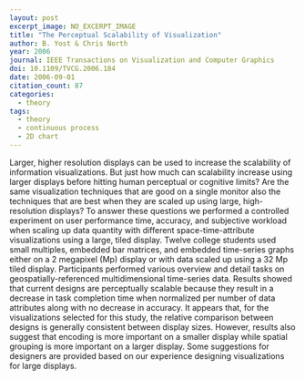 ```yaml
---
layout: post
excerpt_image: NO_EXCERPT_IMAGE
title: "The Perceptual Scalability of Visualization"
author: B. Yost & Chris North
year: 2006
journal: IEEE Transactions on Visualization and Computer Graphics
doi: 10.1109/TVCG.2006.184
date: 2006-09-01
citation_count: 87
categories:
  - theory
tags:
  - theory
  - continuous process
  - 2D chart
---
```

Larger, higher resolution displays can be used to increase the scalability of information visualizations. But just how much can scalability increase using larger displays before hitting human perceptual or cognitive limits? Are the same visualization techniques that are good on a single monitor also the techniques that are best when they are scaled up using large, high-resolution displays? To answer these questions we performed a controlled experiment on user performance time, accuracy, and subjective workload when scaling up data quantity with different space-time-attribute visualizations using a large, tiled display. Twelve college students used small multiples, embedded bar matrices, and embedded time-series graphs either on a 2 megapixel (Mp) display or with data scaled up using a 32 Mp tiled display. Participants performed various overview and detail tasks on geospatially-referenced multidimensional time-series data. Results showed that current designs are perceptually scalable because they result in a decrease in task completion time when normalized per number of data attributes along with no decrease in accuracy. It appears that, for the visualizations selected for this study, the relative comparison between designs is generally consistent between display sizes. However, results also suggest that encoding is more important on a smaller display while spatial grouping is more important on a larger display. Some suggestions for designers are provided based on our experience designing visualizations for large displays.
